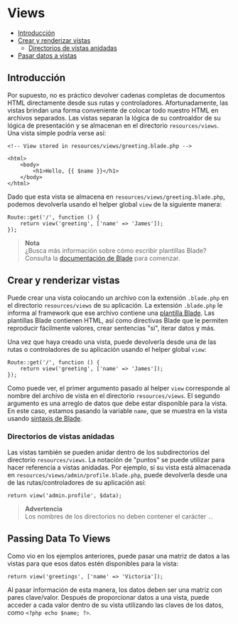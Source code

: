 # Views

- [Introducción](#introduction)
- [Crear y renderizar vistas](#creating-and-rendering-views)
    - [Directorios de vistas anidadas](#nested-view-directories)
- [Pasar datos a vistas](#passing-data-to-views)

<a name="introduction"></a>
## Introducción

Por supuesto, no es práctico devolver cadenas completas de documentos HTML directamente desde sus rutas y controladores. Afortunadamente, las vistas brindan una forma conveniente de colocar todo nuestro HTML en archivos separados. Las vistas separan la lógica de su controaldor de su lógica de presentación y se almacenan en el directorio `resources/views`. Una vista simple podría verse así:

```blade
<!-- View stored in resources/views/greeting.blade.php -->

<html>
    <body>
        <h1>Hello, {{ $name }}</h1>
    </body>
</html>
```

Dado que esta vista se almacena en `resources/views/greeting.blade.php`, podemos devolverla usando el helper global `view` de la siguiente manera:

    Route::get('/', function () {
        return view('greeting', ['name' => 'James']);
    });

> **Nota**  
> ¿Busca más información sobre cómo escribir plantillas Blade? Consulta la [documentación de Blade](/docs/blade) para comenzar.

<a name="creating-and-rendering-views"></a>
## Crear y renderizar vistas

Puede crear una vista colocando un archivo con la extensión `.blade.php` en el directorio `resources/views` de su aplicación. La extensión `.blade.php` le informa al framework que ese archivo contiene una [plantilla Blade](/docs/{{version}}/blade). Las plantillas Blade contienen HTML, así como directivas Blade que le permiten reproducir fácilmente valores, crear sentencias "si", iterar datos y más.

Una vez que haya creado una vista, puede devolverla desde una de las rutas o controladores de su aplicación usando el helper global `view`:

    Route::get('/', function () {
        return view('greeting', ['name' => 'James']);
    });

Como puede ver, el primer argumento pasado al helper `view` corresponde al nombre del archivo de vista en el directorio `resources/views`. El segundo argumento es una arreglo de datos que debe estar disponible para la vista. En este caso, estamos pasando la variable `name`, que se muestra en la vista usando [sintaxis de Blade](/docs/{{version}}/blade).

<a name="nested-view-directories"></a>
### Directorios de vistas anidadas

Las vistas también se pueden anidar dentro de los subdirectorios del directorio `resources/views`. La notación de "puntos" se puede utilizar para hacer referencia a vistas anidadas. Por ejemplo, si su vista está almacenada en `resources/views/admin/profile.blade.php`, puede devolverla desde una de las rutas/controladores de su aplicación así:

    return view('admin.profile', $data);

> **Advertencia**  
> Los nombres de los directorios no deben contener el carácter `.`.

<a name="passing-data-to-views"></a>
## Passing Data To Views

Como vio en los ejemplos anteriores, puede pasar una matriz de datos a las vistas para que esos datos estén disponibles para la vista:

    return view('greetings', ['name' => 'Victoria']);

Al pasar información de esta manera, los datos deben ser una matriz con pares clave/valor. Después de proporcionar datos a una vista, puede acceder a cada valor dentro de su vista utilizando las claves de los datos, como `<?php echo $name; ?>`.
